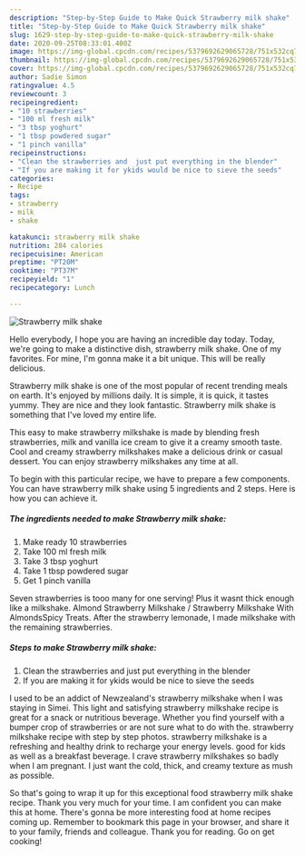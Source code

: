```yaml
---
description: "Step-by-Step Guide to Make Quick Strawberry milk shake"
title: "Step-by-Step Guide to Make Quick Strawberry milk shake"
slug: 1629-step-by-step-guide-to-make-quick-strawberry-milk-shake
date: 2020-09-25T08:33:01.400Z
image: https://img-global.cpcdn.com/recipes/5379692629065728/751x532cq70/strawberry-milk-shake-recipe-main-photo.jpg
thumbnail: https://img-global.cpcdn.com/recipes/5379692629065728/751x532cq70/strawberry-milk-shake-recipe-main-photo.jpg
cover: https://img-global.cpcdn.com/recipes/5379692629065728/751x532cq70/strawberry-milk-shake-recipe-main-photo.jpg
author: Sadie Simon
ratingvalue: 4.5
reviewcount: 3
recipeingredient:
- "10 strawberries"
- "100 ml fresh milk"
- "3 tbsp yoghurt"
- "1 tbsp powdered sugar"
- "1 pinch vanilla"
recipeinstructions:
- "Clean the strawberries and  just put everything in the blender"
- "If you are making it for ykids would be nice to sieve the seeds"
categories:
- Recipe
tags:
- strawberry
- milk
- shake

katakunci: strawberry milk shake 
nutrition: 284 calories
recipecuisine: American
preptime: "PT20M"
cooktime: "PT37M"
recipeyield: "1"
recipecategory: Lunch

---
```



![Strawberry milk shake](https://img-global.cpcdn.com/recipes/5379692629065728/751x532cq70/strawberry-milk-shake-recipe-main-photo.jpg)

Hello everybody, I hope you are having an incredible day today. Today, we're going to make a distinctive dish, strawberry milk shake. One of my favorites. For mine, I'm gonna make it a bit unique. This will be really delicious.

Strawberry milk shake is one of the most popular of recent trending meals on earth. It's enjoyed by millions daily. It is simple, it is quick, it tastes yummy. They are nice and they look fantastic. Strawberry milk shake is something that I've loved my entire life.

This easy to make strawberry milkshake is made by blending fresh strawberries, milk and vanilla ice cream to give it a creamy smooth taste. Cool and creamy strawberry milkshakes make a delicious drink or casual dessert. You can enjoy strawberry milkshakes any time at all.


To begin with this particular recipe, we have to prepare a few components. You can have strawberry milk shake using 5 ingredients and 2 steps. Here is how you can achieve it.

<!--inarticleads1-->

##### The ingredients needed to make Strawberry milk shake:

1. Make ready 10 strawberries
1. Take 100 ml fresh milk
1. Take 3 tbsp yoghurt
1. Take 1 tbsp powdered sugar
1. Get 1 pinch vanilla


Seven strawberries is tooo many for one serving! Plus it wasnt thick enough like a milkshake. Almond Strawberry Milkshake / Strawberry Milkshake With AlmondsSpicy Treats. After the strawberry lemonade, I made milkshake with the remaining strawberries. 

<!--inarticleads2-->

##### Steps to make Strawberry milk shake:

1. Clean the strawberries and  just put everything in the blender
1. If you are making it for ykids would be nice to sieve the seeds


I used to be an addict of Newzealand&#39;s strawberry milkshake when I was staying in Simei. This light and satisfying strawberry milkshake recipe is great for a snack or nutritious beverage. Whether you find yourself with a bumper crop of strawberries or are not sure what to do with the. strawberry milkshake recipe with step by step photos. strawberry milkshake is a refreshing and healthy drink to recharge your energy levels. good for kids as well as a breakfast beverage. I crave strawberry milkshakes so badly when I am pregnant. I just want the cold, thick, and creamy texture as mush as possible. 

So that's going to wrap it up for this exceptional food strawberry milk shake recipe. Thank you very much for your time. I am confident you can make this at home. There's gonna be more interesting food at home recipes coming up. Remember to bookmark this page in your browser, and share it to your family, friends and colleague. Thank you for reading. Go on get cooking!
